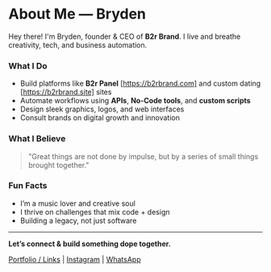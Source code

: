 # About Me — Bryden

Hey there! I'm Bryden, founder & CEO of **B2r Brand**. I live and breathe creativity, tech, and business automation.

### What I Do
- Build platforms like **B2r Panel** [https://b2rbrand.com] and custom dating [https://b2rbrand.site] sites
- Automate workflows using **APIs**, **No-Code tools**, and **custom scripts**
- Design sleek graphics, logos, and web interfaces
- Consult brands on digital growth and innovation

### What I Believe
> "Great things are not done by impulse, but by a series of small things brought together."

### Fun Facts
- I’m a music lover and creative soul
- I thrive on challenges that mix code + design
- Building a legacy, not just software

---

**Let’s connect & build something dope together.**

[Portfolio / Links](https://www.b2rbrand.com) | [Instagram](https://www.instagram.com/b2r_panel) | [WhatsApp](https://wa.me/255689997037)